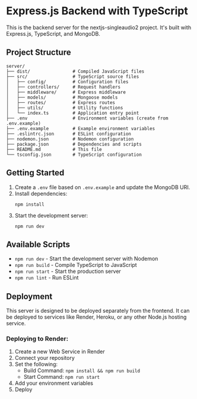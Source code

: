 # Express.js Backend with TypeScript

This is the backend server for the nextjs-singleaudio2 project. It's built with Express.js, TypeScript, and MongoDB.

## Project Structure

```
server/
├── dist/                # Compiled JavaScript files
├── src/                 # TypeScript source files
│   ├── config/          # Configuration files
│   ├── controllers/     # Request handlers
│   ├── middleware/      # Express middleware
│   ├── models/          # Mongoose models
│   ├── routes/          # Express routes
│   ├── utils/           # Utility functions
│   └── index.ts         # Application entry point
├── .env                 # Environment variables (create from .env.example)
├── .env.example         # Example environment variables
├── .eslintrc.json       # ESLint configuration
├── nodemon.json         # Nodemon configuration
├── package.json         # Dependencies and scripts
├── README.md            # This file
└── tsconfig.json        # TypeScript configuration
```

## Getting Started

1. Create a `.env` file based on `.env.example` and update the MongoDB URI.
2. Install dependencies:
   ```
   npm install
   ```
3. Start the development server:
   ```
   npm run dev
   ```

## Available Scripts

- `npm run dev` - Start the development server with Nodemon
- `npm run build` - Compile TypeScript to JavaScript
- `npm run start` - Start the production server
- `npm run lint` - Run ESLint

## Deployment

This server is designed to be deployed separately from the frontend. It can be deployed to services like Render, Heroku, or any other Node.js hosting service.

### Deploying to Render:

1. Create a new Web Service in Render
2. Connect your repository
3. Set the following:
   - Build Command: `npm install && npm run build`
   - Start Command: `npm run start`
4. Add your environment variables
5. Deploy 